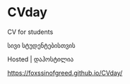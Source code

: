 # CVday

CV for students

სივი სტუდენტებისთვის

Hosted  |  დაჰოსტილია 

https://foxssinofgreed.github.io/CVday/
